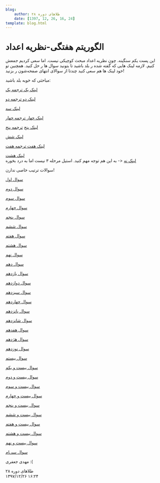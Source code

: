 ```yaml
---
blog:
    author: طلاهای دوره ۲۸
    date: [1397, 12, 26, 16, 24]
template: blog.html
---
```

# الگوریتم هفتگی-نظریه اعداد

<div class="cnt">
<p>این پست یکم سنگینه. چون نظریه اعداد مبحث کوچیکی نیست. اما سعی کردیم جمعش کنیم. لازمه لینک هایی که گفته شده ر بلد باشید تا بتونید سوال ها ر حل کنید. همچنین تو خود لینک ها هم سعی کنید چندتا از سوالای انتهای صفحه‌شون ر بزنید!</p>

<p>مباحثی که خوبه بلد باشید:</p>
<p><a href="https://cp-algorithms.com/algebra/euclid-algorithm.html" target="_blank">لینک یک </a><a href="https://shaazzz.github.io/FarsiCP/wiki/algorithm/algebra/euclid_gcd" target="_blank">ترجمه یک</a></p>
<p><a href="https://cp-algorithms.com/algebra/sieve-of-eratosthenes.html" target="_blank">لینک دو </a><a href="https://shaazzz.github.io/FarsiCP/wiki/algorithm/algebra/sieve_eratosthenes" target="_blank">ترجمه دو</a></p>
<p><a href="https://cp-algorithms.com/algebra/primality_tests.html" target="_blank">لینک سه</a></p>
<p><a href="https://cp-algorithms.com/algebra/factorization.html" target="_blank">لینک چهار </a><a href="https://shaazzz.github.io/FarsiCP/wiki/algorithm/algebra/integer_factorization" target="_blank">ترجمه چهار</a></p>
<p><a href="https://cp-algorithms.com/algebra/phi-function.html" target="_blank">لینک پنج</a> <a href="https://shaazzz.github.io/FarsiCP/wiki/algorithm/algebra/Euler_function" target="_blank">ترجمه پنج</a></p>
<p><a href="https://cp-algorithms.com/algebra/divisors.html" target="_blank">لینک شش</a></p>
<p><a href="https://cp-algorithms.com/algebra/module-inverse.html" target="_blank">لینک هفت </a><a href="https://shaazzz.github.io/FarsiCP/wiki/algorithm/algebra/modular_inverse" target="_blank">ترجمه هفت</a></p>
<div><a href="https://black.white-crow.ir/blog/post/31" target="_blank">لینک هشت</a></div>
<div>
<a href="https://codeforces.com/blog/entry/53925" target="_blank">لینک نه</a> &lt;- به این هم توجه مهم کنید. استیل مرحله ۳ نیست اما به درد بخوره</div>
<p>سوالات ترتیب خاصی ندارن!</p>
<p><a href="https://codeforces.com/problemset/problem/623/B" target="_blank">سوال اول</a></p>
<p><a href="https://codeforces.com/problemset/problem/850/B" target="_blank">سوال دوم</a></p>
<p><a href="https://quera.ir/problemset/contest/9025/%D8%B3%D8%A4%D8%A7%D9%84-%D9%86%D9%85%D8%B1%D8%A7%D8%AA-%D8%B4%D8%B1%D9%85%D8%A2%D9%88%D8%B1" target="_blank">سوال سوم</a></p>
<p><a href="https://codeforces.com/problemset/problem/354/C" target="_blank">سوال چهارم</a></p>
<p><a href="https://codeforces.com/problemset/problem/27/E" target="_blank">سوال پنجم</a></p>
<p><a href="https://codeforces.com/problemset/problem/900/D" target="_blank">سوال ششم</a></p>
<p><a href="https://codeforces.com/problemset/problem/172/D" target="_blank">سوال هفتم</a></p>
<p><a href="https://codeforces.com/problemset/problem/915/G" target="_blank">سوال هشتم</a></p>
<p><a href="https://codeforces.com/problemset/problem/364/D" target="_blank">سوال نهم</a></p>
<p><a href="https://codeforces.com/problemset/problem/691/F" target="_blank">سوال دهم</a></p>
<p><a href="https://codeforces.com/problemset/problem/757/E" target="_blank">سوال یازدهم</a></p>
<p><a href="https://codeforces.com/problemset/problem/703/E" target="_blank">سوال دوازدهم</a></p>
<p><a href="https://codeforces.com/problemset/problem/585/E" target="_blank">سوال سیزدهم</a></p>
<p><a href="https://codeforces.com/problemset/problem/722/F" target="_blank">سوال چهاردهم</a></p>
<p><a href="https://codeforces.com/problemset/problem/547/C" target="_blank">سوال پانزدهم</a></p>
<p><a href="https://codeforces.com/problemset/problem/1109/E" target="_blank">سوال شانزدهم</a></p>
<p><a href="https://codeforces.com/problemset/problem/653/G" target="_blank">سوال هفدهم</a></p>
<p><a href="https://codeforces.com/problemset/problem/360/D" target="_blank">سوال هژدهم</a></p>
<p><a href="https://codeforces.com/problemset/problem/986/E" target="_blank">سوال نوزدهم</a></p>
<p><a href="https://codeforces.com/problemset/problem/542/D" target="_blank">سوال بیستم</a></p>
<p><a href="https://codeforces.com/problemset/problem/215/E" target="_blank">سوال بیست و یکم</a></p>
<p><a href="https://codeforces.com/problemset/problem/671/C" target="_blank">سوال بیست و دوم</a></p>
<p><a href="https://codeforces.com/problemset/problem/1097/F" target="_blank">سوال بیست و سوم</a></p>
<p><a href="https://codeforces.com/problemset/problem/990/G" target="_blank">سوال بیست و چهارم</a></p>
<p><a href="https://codeforces.com/problemset/problem/1114/F" target="_blank">سوال بیست و پنجم</a></p>
<p><a href="https://codeforces.com/problemset/problem/1043/F" target="_blank">سوال بیست و ششم</a></p>
<p><a href="https://codeforces.com/problemset/problem/616/E" target="_blank">سوال بیست و هفتم</a></p>
<p><a href="https://codeforces.com/problemset/problem/1097/D" target="_blank">سوال بیست و هشتم</a></p>
<p><a href="https://csacademy.com/contest/archive/task/farey_sequence/statement" target="_blank">سوال بیست و نهم</a></p>
<p><a href="https://quera.ir/course/assignments/7762/problems/26612" target="_blank">سوال سی‌ام</a></p>

<p>مهدی جعفری :(</p>
</div>

<div class="blog-info">
    <div class="blog-author">طلاهای دوره ۲۸</div>
    <div class="blog-date">۱۳۹۷/۱۲/۲۶ ۱۶:۲۴</div>
</div>

